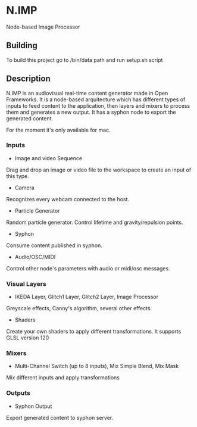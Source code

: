 N.IMP
=====

Node-based Image Processor

Building
---------------
To build this project go to /bin/data path and run setup.sh script


Description
---------------
N.IMP is an audiovisual real-time content generator made in Open Frameworks. It is a node-based arquitecture which has different types of inputs to feed content to the application, then layers and mixers to process them and generates a new output. It has a syphon node to export the generated content.

For the moment it's only available for mac.


### Inputs

- Image and video Sequence

Drag and drop an image or video file to the workspace to create an input of this type.

- Camera

Recognizes every webcam connected to the host.

- Particle Generator

Random particle generator. Control lifetime and gravity/repulsion points.

- Syphon

Consume content published in syphon.

- Audio/OSC/MIDI

Control other node's parameters with audio or midi/osc messages.


### Visual Layers

- IKEDA Layer, Glitch1 Layer, Glitch2 Layer, Image Processor

Greyscale effects, Canny's algorithm, several other effects.

- Shaders

Create your own shaders to apply different transformations. It supports GLSL version 120


### Mixers

- Multi-Channel Switch (up to 8 inputs), Mix Simple Blend, Mix Mask

Mix different inputs and apply transformations


### Outputs

- Syphon Output

Export generated content to syphon server.


            
